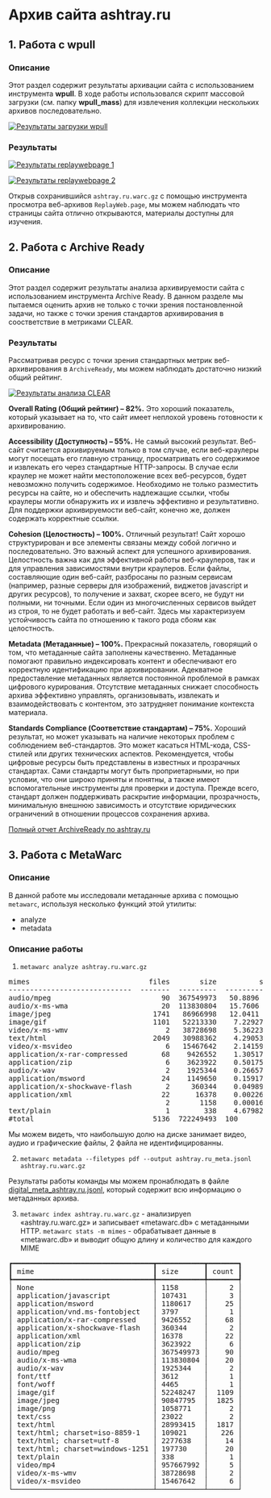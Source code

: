 # Архив сайта ashtray.ru

## 1. Работа с wpull

### Описание

Этот раздел содержит результаты архивации сайта с использованием инструмента **wpull**.
В ходе работы использовался скрипт массовой загрузки (см. папку **wpull_mass**) для извлечения коллекции нескольких архивов последовательно. 

[![Результаты загрузки wpull](./ashtray.ru.png)](./ashtray.ru.png)

### Результаты

[![Результаты replaywebpage 1](./replaywebpage_ashtray_1.png)](./replaywebpage_ashtray_1.png)

[![Результаты replaywebpage 2](./replaywebpage_ashtray_2.png)](./replaywebpage_ashtray_2.png)

Открыв сохранившийся `ashtray.ru.warc.gz` с помощью инструмента просмотра веб-архивов `ReplayWeb.page`, мы можем наблюдать что страницы сайта отлично открываются, материалы доступны для изучения.


## 2. Работа с Archive Ready

### Описание

Этот раздел содержит результаты анализа архивируемости сайта с использованием инструмента Archive Ready. В данном разделе мы пытаемся оценить архив не только с точки зрения постановленной задачи, но также с точки зрения стандартов архивирования в соостветствие в метриками CLEAR.

### Результаты

Рассматривая ресурс с точки зрения стандартных метрик веб-архивирования в `ArchiveReady`, мы можем наблюдать достаточно низкий общий рейтинг.

[![Результаты анализа CLEAR](./AR_ashtray.ru.png)](./AR_ashtray.ru.png)

**Overall Rating (Общий рейтинг) – 82%.** Это хороший показатель, который указывает на то, что сайт имеет неплохой уровень готовности к архивированию.

**Accessibility (Доступность) – 55%.** Не самый высокий результат. Веб-сайт считается архивируемым только в том случае, если веб-краулеры могут посещать его главную страницу, просматривать его содержимое и извлекать его через стандартные HTTP-запросы. В случае если краулер не может найти местоположение всех веб-ресурсов, будет невозможно получить содержимое. Необходимо не только разместить ресурсы на сайте, но и обеспечить надлежащие ссылки, чтобы краулеры могли обнаружить их и извлечь эффективно и результативно. Для поддержки архивируемости веб-сайт, конечно же, должен содержать корректные ссылки.

**Cohesion (Целостность) – 100%.** Отличный результат! Сайт хорошо структурирован и все элементы связаны между собой логично и последовательно. Это важный аспект для успешного архивирования. Целостность важна как для эффективной работы веб-краулеров, так и для управления зависимостями внутри краулеров. Если файлы, составляющие один веб-сайт, разбросаны по разным сервисам (например, разные серверы для изображений, виджетов javascript и других ресурсов), то получение и захват, скорее всего, не будут ни полными, ни точными. Если один из многочисленных сервисов выйдет из строя, то не будет работать и веб-сайт. Здесь мы характеризуем устойчивость сайта по отношению к такого рода сбоям как целостность.

**Metadata (Метаданные) – 100%.** Прекрасный показатель, говорящий о том, что метаданные сайта заполнены качественно. Метаданные помогают правильно индексировать контент и обеспечивают его корректную идентификацию при архивировании. Адекватное предоставление метаданных является постоянной проблемой в рамках цифрового курирования. Отсутствие метаданных снижает способность архива эффективно управлять, организовывать, извлекать и взаимодействовать с контентом, это затрудняет понимание контекста материала.

**Standards Compliance (Соответствие стандартам) – 75%.** Хороший результат, но может указывать на наличие некоторых проблем с соблюдением веб-стандартов. Это может касаться HTML-кода, CSS-стилей или других технических аспектов. Рекомендуется, чтобы цифровые ресурсы быть представлены в известных и прозрачных стандартах. Сами стандарты могут быть проприетарными, но при условии, что они широко приняты и понятны, а также имеют вспомогательные инструменты для проверки и доступа. Прежде всего, стандарт должен поддерживать раскрытие информации, прозрачность, минимальную внешнюю зависимость и отсутствие юридических ограничений в отношении процессов сохранения архива.


[Полный отчет ArchiveReady по ashtray.ru](./AR_ashtray.ru.pdf)


## 3. Работа с MetaWarc

### Описание


В данной работе мы исследовали метаданные архива с помощью `metawarc`, используя несколько функций этой утилиты:
- analyze
- metadata


### Описание работы

1. `metawarc analyze ashtray.ru.warc.gz`
<pre>
mimes                            files       size          share
-----------------------------  -------  ---------  -------------
audio/mpeg                          90  367549973   50.8896
audio/x-ms-wma                      20  113830804   15.7606
image/jpeg                        1741   86966998   12.0411
image/gif                         1101   52213330    7.22927
video/x-ms-wmv                       2   38728698    5.36223
text/html                         2049   30988362    4.29053
video/x-msvideo                      6   15467642    2.14159
application/x-rar-compressed        68    9426552    1.30517
application/zip                      6    3623922    0.501755
audio/x-wav                          2    1925344    0.266576
application/msword                  24    1149650    0.159176
application/x-shockwave-flash        2     360344    0.0498919
application/xml                     22      16378    0.00226764
                                     2       1158    0.000160332
text/plain                           1        338    4.67982e-05
#total                            5136  722249493  100
</pre>

Мы можем видеть, что наибольшую долю на диске занимает видео, аудио и графические файлы, 2 файла не идентифицированны. 

2. `metawarc metadata --filetypes pdf --output ashtray.ru_meta.jsonl ashtray.ru.warc.gz`

Результаты работы команды мы можем пронаблюдать в файле [digital_meta_ashtray.ru.jsonl](./digital_meta_ashtray.ru.jsonl), который содержит всю информацию о метаданных архива.

3. `metawarc index ashtray.ru.warc.gz` - анализируеn «ashtray.ru.warc.gz» и записывает «metawarc.db» с метаданными HTTP.
   `metawarc stats -m mimes` - обрабатывает данные в «metawarc.db» и выводит общую длину и количество для каждого MIME               
<pre>
┏━━━━━━━━━━━━━━━━━━━━━━━━━━━━━━━━━┳━━━━━━━━━━━┳━━━━━━━┓
┃ mime                            ┃ size      ┃ count ┃
┡━━━━━━━━━━━━━━━━━━━━━━━━━━━━━━━━━╇━━━━━━━━━━━╇━━━━━━━┩
│ None                            │ 1158      │     2 │
│ application/javascript          │ 107431    │     3 │
│ application/msword              │ 1180617   │    25 │
│ application/vnd.ms-fontobject   │ 3797      │     1 │
│ application/x-rar-compressed    │ 9426552   │    68 │
│ application/x-shockwave-flash   │ 360344    │     2 │
│ application/xml                 │ 16378     │    22 │
│ application/zip                 │ 3623922   │     6 │
│ audio/mpeg                      │ 367549973 │    90 │
│ audio/x-ms-wma                  │ 113830804 │    20 │
│ audio/x-wav                     │ 1925344   │     2 │
│ font/ttf                        │ 3612      │     1 │
│ font/woff                       │ 4465      │     1 │
│ image/gif                       │ 52248247  │  1109 │
│ image/jpeg                      │ 90847795  │  1825 │
│ image/png                       │ 1058771   │     2 │
│ text/css                        │ 23022     │     2 │
│ text/html                       │ 28993415  │  1817 │
│ text/html; charset=iso-8859-1   │ 109021    │   226 │
│ text/html; charset=utf-8        │ 2277638   │    14 │
│ text/html; charset=windows-1251 │ 197730    │    20 │
│ text/plain                      │ 338       │     1 │
│ video/mp4                       │ 957667992 │     5 │
│ video/x-ms-wmv                  │ 38728698  │     2 │
│ video/x-msvideo                 │ 15467642  │     6 │
└─────────────────────────────────┴───────────┴───────┘
</pre>




